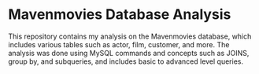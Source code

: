 # Mavenmovies Database Analysis

This repository contains my analysis on the Mavenmovies database, which includes various tables such as actor, film, customer, and more. 
The analysis was done using MySQL commands and concepts such as JOINS, group by, and subqueries, and includes basic to advanced level queries.

